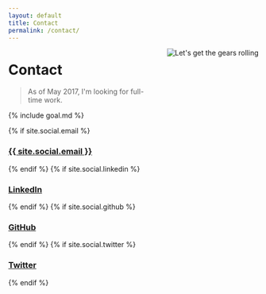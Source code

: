 ```yaml
---
layout: default
title: Contact
permalink: /contact/
---
```


<img src="{{ site.url }}/assets/contact.png" alt="Let's get the gears rolling" style="float: right; margin: 0 0 100px 20px;" />

# Contact 

> As of May 2017, I'm looking for full-time work.

{% include goal.md %}

{% if site.social.email %}
  <h3>
    <a href="mailto:{{ site.social.email }}" title="Email">
      <span class="icon icon-at"></span>
      {{ site.social.email }}
    </a>
  </h3>
{% endif %}
{% if site.social.linkedin %}
  <h3>
    <a href="https://www.linkedin.com/in/{{ site.social.linkedin }}" target="_blank" title="LinkedIn">
      <span class="icon icon-social-linkedin"></span>
      LinkedIn
    </a>
  </h3>
{% endif %}
{% if site.social.github %}
  <h3>
    <a href="https://github.com/{{ site.social.github }}" target="_blank" title="GitHub">
      <span class="icon icon-social-github"></span>
      GitHub
    </a>
  </h3>
{% endif %}
{% if site.social.twitter %}
  <h3>
    <a href="https://twitter.com/{{ site.social.twitter }}" target="_blank" title="Twitter">
      <span class="icon icon-social-twitter"></span>
      Twitter
    </a>
  </h3>
{% endif %}


